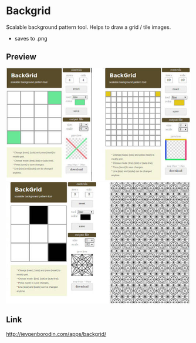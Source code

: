 # Backgrid

Scalable background pattern tool. Helps to draw a grid / tile images.
* saves to .png


## Preview

![Image1](/img/scr1.jpg)
![Image2](/img/scr2.jpg)

## Link
http://ievgenborodin.com/apps/backgrid/
